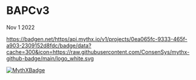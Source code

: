# BAPCv3
Nov 1 2022


https://badgen.net/https/api.mythx.io/v1/projects/0ea065fc-9333-465f-a903-2309152d8fdc/badge/data?cache=300&icon=https://raw.githubusercontent.com/ConsenSys/mythx-github-badge/main/logo_white.svg


[![MythXBadge](https://badgen.net/https/api.mythx.io/v1/projects/0ea065fc-9333-465f-a903-2309152d8fdc/badge/data?cache=300&icon=https://raw.githubusercontent.com/ConsenSys/mythx-github-badge/main/logo_white.svg)](https://docs.mythx.io/dashboard/github-badges)
